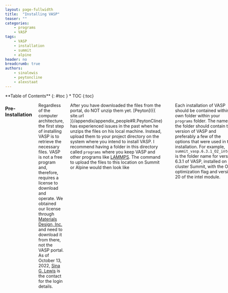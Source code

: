 ```yaml
---
layout: page-fullwidth
title:  "Installing VASP"
teaser: ""
categories:
    - programs
    - VASP
tags:
    - VASP
    - installation
    - summit
    - alpine
header: no
breadcrumb: true
authors:
    - sinalewis
    - peytoncline
    - alexstaat
---
```

<div class="row">
<div class="medium-4 medium-push-8 columns" markdown="1">
<div class="panel radius" markdown="1">
**Table of Contents**
{: #toc }
*  TOC
{:toc}
</div>
</div><!-- /.medium-4.columns -->

<div class="medium-8 medium-pull-4 columns" markdown="1">

### Pre-Installation

Regardless of the computer architecture, the first step of installing VASP is to retrieve the necessary files. VASP is not a free program and, therefore, requires a license to download and operate. We obtained our license through [Materials Design, Inc.](https://my.materialsdesign.com) and need to download it from there, not the VASP portal. As of October 13, 2022, [Sina G. Lewis](mailto:sina.lewis@colorado.edu) is the contact for the login details.

After you have downloaded the files from the portal, do NOT unzip them yet. [Peyton]({{ site.url }}/appendix/appendix_people#R.PeytonCline) has experienced issues in the past when he unzips the files on his local machine. Instead, upload them to your project directory on the system where you intend to install VASP. I recommend having a folder in this directory called `programs` where you keep VASP and other programs like [LAMMPS]({{site.url}}{{site.baseurl}}/programs/lammps). The command to upload the files to this location on Summit or Alpine would then look like
```bash
    scp filename identikey@login.rc.colorado.edu:/projects/identikey/programs
```
Each installation of VASP should be contained within its own folder within your `programs` folder. The name of the folder should contain the version of VASP and preferably a few of the options that were used in the installation. For example, `summit_vasp.6.3.1_O2_intel20` is the folder name for version 6.3.1 of VASP, installed on the cluster Summit, with the O2 optimization flag and version 20 of the intel module.

The structure of VASP within the zip files changes frequently, so **I recommend making a separate folder for each zip file** within this `summit_vasp.6.3.1_O2_intel20` folder. Typically, there are three zip files: one for the VASP installation, one for the LDA psuedopotentials, and one for the PBE pseudopotentials. Unzip the files within their own folder and then rearrange the output to your desired configuration. A good layout for a fully installed VASP is shown in the image below.

<img class="t60" src="{{ site.urlimg }}vasp_install_layout.png" alt="Folder layout example for a fully installed version of VASP" caption="Example of the folder layout for a fully installed version of VASP, contained within folder `alpine _vasp.6.4.2_O2_intel2022`.">

After organizing the files it's time to start the installation process. Make sure you are on a compile node, NOT the login node. The following steps will likely throw an error if you are on a login node and it will slow down the whole system for everyone. Once you are on a compile node, load the modules needed for installation. The order matters for some of them because of dependencies, always load intel first. You can check the available modules with `module avail` and the modules you have already loaded with `module list`. If you don't see the module you want, try the command `module spider` or `module spider string` where string is a search keyword enclosed in quotes. The remaining steps may differ depending on where you are installing VASP. See the below sections.

Most of these installation instructions can be found on the [wiki](https://www.vasp.at/wiki/index.php/Installing_VASP.6.X.X). As of VASP version 6 there is a testsuite to ensure the installation completed correctly. This testsuite should be run on the compile nodes after loading the correct modules.

### Alpine Installation
Alpine is the most recent (Fall 2022) supercomputer. It is an institutionally funded supercomputer designed to replace Summit. To access Alpine, login via the following command
```bash
    ssh -X identikey@login.rc.colorado.edu
```

To access an Alpine compile node, submit a compile job by typing `acompile --ntasks=4` on the terminal line. Note that there is no `ssh` needed, as was previously used on Summit. The specification `--ntasks=4` is used because we later install VASP with 4 parallel processes. You can additionally request more than the default one hour of time by adding `--time=03:00:00` if you wanted three hours for example. The whole process of installing VASP, if you know what you're doing, should take less than an hour, but the testsuite can take several hours to run.

Installing VASP requires us to load three modules: intel, mkl, and impi. Intel is the compiler, mkl stands for math kernel library, and impi is our intel message passing interface that is needed for parallel computing. Remember that the order modules are loaded matters because of possible dependencies. I spoke with someone at research computing who recommended intel followed by impi and finally mkl. Peyton has said in the past that it didn't seem to matter if you installed impi before mkl or after.

Alpine currently has limited version choices for these modules. Nevertheless, it is best to specify the version so that you know concretely what you are using. As of November 2022 (and in March 2024), the command you would want to type is
```bash
    module load intel/2022.1.2 impi/2021.5.0 mkl/2022.0.2
```

After loading these modules, we want to grab the correct makefile for our computer architecture from the `arch` folder that should have been unpacked from the VASP zip file. Because we are using intel, we will grab the makefile titled `makefile.include.intel`. Copy this file to the parent directory, where the rest of your VASP files should be, and rename it. This command would be
```bash
    cp makefile.include.intel ../makefile.include
```
As a final step, we need to edit a few lines in our new file `makefile.include`. If we are using Intel Parallel Studio's MKL, which we most likely are, we want to find the line `FCL += -qmkl=sequential` and remove the `q` so that it reads `FCL += -mkl=sequential`. While we are here, we can go ahead and comment out the next line that starts `MKLROOT`. Finally, in the line `#LLIBS += -L$(WANNIER90_ROOT)/lib -lwannier`, we want to remove the `/lib` part. These last two steps are only important for a Wannier installation, but are fine to do in a general installation.

**Most importantly**, because Alpine has AMD CPUs and not Intel CPUs we need to tell the compiler to use a different instruction set. This is done by finding the line that reads
```bash
    VASP_TARGET_CPU ?= -xHOST
```
and changing it to read
```bash
    VASP_TARGET_CPU ?= -march=core-avx2
```

As of VASP 6.2, it is highly recommended to compile VASP with the flag `-DVASP_HDF5` in the `CPP_OPTIONS`, includes `INCS`, and linking `LLIBS` instructions. There is a section near the bottom of the `makefile.include` that you can simply uncomment for this. Sina found that to make this work it was required to `module load hdf5/1.12.1` and directly supply the path to the HDF_ROOT in the makefile. The appropriate line looks like
```bash
    HDF5_ROOT ?= /curc/sw/install/hdf5/1.12.1/impi/2021.5.0/intel/2022.1.2
```
**Alternatively** you can check your environment variables, after loading all the modules, using `$set` and then replace `HDF_ROOT` with the appropriate environment variable. Alex found that on Alpine the appropriate variable was `CURC_HDF5_ROOT`.

We are now good to install VASP. We want to run the command
```bash
    make DEPS=1 -j4 all
```
to install `all` versions of VASP with 4 parallel processes and `DEPS=1` ensures the installation doesn't crash because of dependency issues while installing in parallel. VASP can also be installed with standard-only (std), gamma-point only (gam), or non-collinear only (ncl).

The VASP wiki instructions end by adding the executables to your VASP with
```bash
export PATH=$PATH:/path/to/vasp.x.x.x/bin
```
but it is also sufficient to just define the variable
```bash
VASP_DIR=/path/to/vasp.x.x.x/bin/vasp_std
```
in your sbatch file (if you want to point to the standard version of VASP). 

Finish everything off by running the testsuite.
```bash
make test
```

### Summit Installation
Summit is the supercomputer that we used to use, but was largely phased out by CU in August 2022. Although it currently can be used, the scratch space is no longer supported and is unstable. These instructions for installing VASP on Summit are kept for posterity.

To access Summit, login using the following command
```bash
    ssh -X identikey@login.rc.colorado.edu
```
and then access a compile node using `ssh compile`.

Installing VASP requires us to load three modules: intel, mkl, and impi. Intel is the compiler, mkl stands for math kernel library, and impi is our intel message passing interface that is needed for parallel computing. Remember that the order modules are loaded matters because of possible dependencies. I spoke with someone at research computing who recommended intel followed by impi and finally mkl. Peyton has said in the past that it didn't seem to matter if you installed impi before mkl or after. In my first installation of VASP, I used
```bash
    module load intel/20.2 mkl/20.2 impi/19.8
```
to load the intel compiler version 20.2, the math kernel library (mkl) version 20.2, and the intel message passing interface (impi)--needed for parallel computing--version 19.8 in that order.

As a final step, we need to edit a few lines in our new file `makefile.include`. If we are using Intel Parallel Studio's MKL, which we most likely are, we want to find the line `FCL += -qmkl=sequential` and remove the `q` so that it reads `FCL += -mkl=sequential`. While we are here, we can go ahead and comment out the next line that starts `MKLROOT`. Finally, in the line `#LLIBS += -L$(WANNIER90_ROOT)/lib -lwannier`, we want to remove the `/lib` part. These last two steps are only important for a Wannier installation, but are fine to do in a general installation.

We are now good to install VASP. We want to run the command
```bash
    make DEPS=1 -j4 all
```
to install `all` versions of VASP with 4 parallel processes and `DEPS=1` ensures the installation doesn't crash because of dependency issues while installing in parallel. VASP can also be installed with standard-only, gamma-point only, or non-collinear only.


### Wannier Compatibility
If we want to be able to use Wannier we need to do a few more things in the makefile before installing VASP. In 'makefile.include' we want to add the option '-duse_shmem' under the ''CPP_OPTIONS'. Don't forget to add a forward slash '\' to the end of the line preceding it. I seem to recall something else needing to change somewhere \authorNote{ask Peyton!}.

### Uninstalling VASP

When you go to delete VASP, you might find that you don't have the correct permissions to delete the LDA/PBE files. The quick work around is to use `chmod -R 766` on the file(s) you wish to delete. For example, if you wish to only delete the files within the folder `LDA`, you would type `chmod -R 766 LDA` in the parent directory. The option `-R` makes chmod recursive and it will act on all the files in the folder `LDA`. The specific combination `766` for chmod provides read, write, and execute permissions for the user and read and write permissions for the group and others. See the [wikipedia](https://en.wikipedia.org/wiki/Chmod) page for more information.

Once you delete the LDA/PBE files you should be able to just normally delete the other files in your VASP install folder. That's all you need to do!